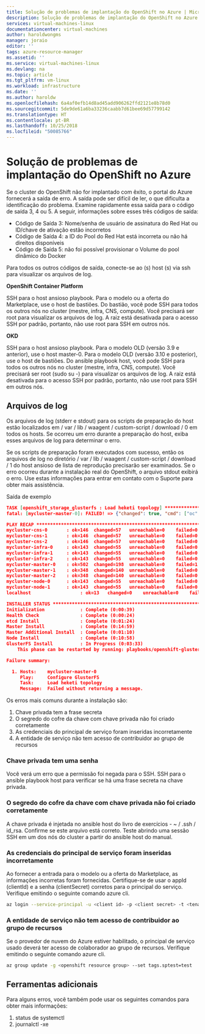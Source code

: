 ```yaml
---
title: Solução de problemas de implantação do OpenShift no Azure | Microsoft Docs
description: Solução de problemas de implantação do OpenShift no Azure.
services: virtual-machines-linux
documentationcenter: virtual-machines
author: haroldwongms
manager: joraio
editor: ''
tags: azure-resource-manager
ms.assetid: ''
ms.service: virtual-machines-linux
ms.devlang: na
ms.topic: article
ms.tgt_pltfrm: vm-linux
ms.workload: infrastructure
ms.date: ''
ms.author: haroldw
ms.openlocfilehash: 6a4af0efb14d8ad45add906262ffd2121e8b78d0
ms.sourcegitcommit: 5de9de61a6ba33236caabb7d61bee69d57799142
ms.translationtype: HT
ms.contentlocale: pt-BR
ms.lasthandoff: 10/25/2018
ms.locfileid: "50085766"
---
```

# <a name="troubleshoot-openshift-deployment-in-azure"></a>Solução de problemas de implantação do OpenShift no Azure

Se o cluster do OpenShift não for implantado com êxito, o portal do Azure fornecerá a saída de erro. A saída pode ser difícil de ler, o que dificulta a identificação do problema. Examine rapidamente essa saída para o código de saída 3, 4 ou 5. A seguir, informações sobre esses três códigos de saída:

- Código de Saída 3: Nome/senha de usuário de assinatura do Red Hat ou ID/chave de ativação estão incorretos
- Código de Saída 4: a ID do Pool do Red Hat está incorreta ou não há direitos disponíveis
- Código de Saída 5: não foi possível provisionar o Volume do pool dinâmico do Docker

Para todos os outros códigos de saída, conecte-se ao (s) host (s) via ssh para visualizar os arquivos de log.

**OpenShift Container Platform**

SSH para o host ansioso playbook. Para o modelo ou a oferta do Marketplace, use o host de bastiões. Do bastião, você pode SSH para todos os outros nós no cluster (mestre, infra, CNS, compute). Você precisará ser root para visualizar os arquivos de log. A raiz está desativada para o acesso SSH por padrão, portanto, não use root para SSH em outros nós.

**OKD**

SSH para o host ansioso playbook. Para o modelo OLD (versão 3.9 e anterior), use o host master-0. Para o modelo OLD (versão 3.10 e posterior), use o host de bastiões. Do ansible playbook host, você pode SSH para todos os outros nós no cluster (mestre, infra, CNS, compute). Você precisará ser root (sudo su -) para visualizar os arquivos de log. A raiz está desativada para o acesso SSH por padrão, portanto, não use root para SSH em outros nós.

## <a name="log-files"></a>Arquivos de log

Os arquivos de log (stderr e stdout) para os scripts de preparação do host estão localizados em / var / lib / waagent / custom-script / download / 0 em todos os hosts. Se ocorreu um erro durante a preparação do host, exiba esses arquivos de log para determinar o erro.

Se os scripts de preparação foram executados com sucesso, então os arquivos de log no diretório / var / lib / waagent / custom-script / download / 1 do host ansioso de lista de reprodução precisarão ser examinados. Se o erro ocorreu durante a instalação real do OpenShift, o arquivo stdout exibirá o erro. Use estas informações para entrar em contato com o Suporte para obter mais assistência.

Saída de exemplo

```json
TASK [openshift_storage_glusterfs : Load heketi topology] **********************
fatal: [mycluster-master-0]: FAILED! => {"changed": true, "cmd": ["oc", "--config=/tmp/openshift-glusterfs-ansible-IbhnUM/admin.kubeconfig", "rsh", "--namespace=glusterfs", "deploy-heketi-storage-1-d9xl5", "heketi-cli", "-s", "http://localhost:8080", "--user", "admin", "--secret", "VuoJURT0/96E42Vv8+XHfsFpSS8R20rH1OiMs3OqARQ=", "topology", "load", "--json=/tmp/openshift-glusterfs-ansible-IbhnUM/topology.json", "2>&1"], "delta": "0:00:21.477831", "end": "2018-05-20 02:49:11.912899", "failed": true, "failed_when_result": true, "rc": 0, "start": "2018-05-20 02:48:50.435068", "stderr": "", "stderr_lines": [], "stdout": "Creating cluster ... ID: 794b285745b1c5d7089e1c5729ec7cd2\n\tAllowing file volumes on cluster.\n\tAllowing block volumes on cluster.\n\tCreating node mycluster-cns-0 ... ID: 45f1a3bfc20a4196e59ebb567e0e02b4\n\t\tAdding device /dev/sdd ... OK\n\t\tAdding device /dev/sde ... OK\n\t\tAdding device /dev/sdf ... OK\n\tCreating node mycluster-cns-1 ... ID: 596f80d7bbd78a1ea548930f23135131\n\t\tAdding device /dev/sdc ... Unable to add device: Unable to execute command on glusterfs-storage-4zc42:   Device /dev/sdc excluded by a filter.\n\t\tAdding device /dev/sde ... OK\n\t\tAdding device /dev/sdd ... OK\n\tCreating node mycluster-cns-2 ... ID: 42c0170aa2799559747622acceba2e3f\n\t\tAdding device /dev/sde ... OK\n\t\tAdding device /dev/sdf ... OK\n\t\tAdding device /dev/sdd ... OK", "stdout_lines": ["Creating cluster ... ID: 794b285745b1c5d7089e1c5729ec7cd2", "\tAllowing file volumes on cluster.", "\tAllowing block volumes on cluster.", "\tCreating node mycluster-cns-0 ... ID: 45f1a3bfc20a4196e59ebb567e0e02b4", "\t\tAdding device /dev/sdd ... OK", "\t\tAdding device /dev/sde ... OK", "\t\tAdding device /dev/sdf ... OK", "\tCreating node mycluster-cns-1 ... ID: 596f80d7bbd78a1ea548930f23135131", "\t\tAdding device /dev/sdc ... Unable to add device: Unable to execute command on glusterfs-storage-4zc42:   Device /dev/sdc excluded by a filter.", "\t\tAdding device /dev/sde ... OK", "\t\tAdding device /dev/sdd ... OK", "\tCreating node mycluster-cns-2 ... ID: 42c0170aa2799559747622acceba2e3f", "\t\tAdding device /dev/sde ... OK", "\t\tAdding device /dev/sdf ... OK", "\t\tAdding device /dev/sdd ... OK"]}

PLAY RECAP *********************************************************************
mycluster-cns-0       : ok=146  changed=57   unreachable=0    failed=0   
mycluster-cns-1       : ok=146  changed=57   unreachable=0    failed=0   
mycluster-cns-2       : ok=146  changed=57   unreachable=0    failed=0   
mycluster-infra-0     : ok=143  changed=55   unreachable=0    failed=0   
mycluster-infra-1     : ok=143  changed=55   unreachable=0    failed=0   
mycluster-infra-2     : ok=143  changed=55   unreachable=0    failed=0   
mycluster-master-0    : ok=502  changed=198  unreachable=0    failed=1   
mycluster-master-1    : ok=348  changed=140  unreachable=0    failed=0   
mycluster-master-2    : ok=348  changed=140  unreachable=0    failed=0   
mycluster-node-0      : ok=143  changed=55   unreachable=0    failed=0   
mycluster-node-1      : ok=143  changed=55   unreachable=0    failed=0   
localhost                  : ok=13   changed=0    unreachable=0    failed=0   

INSTALLER STATUS ***************************************************************
Initialization             : Complete (0:00:39)
Health Check               : Complete (0:00:24)
etcd Install               : Complete (0:01:24)
Master Install             : Complete (0:14:59)
Master Additional Install  : Complete (0:01:10)
Node Install               : Complete (0:10:58)
GlusterFS Install          : In Progress (0:03:33)
    This phase can be restarted by running: playbooks/openshift-glusterfs/config.yml

Failure summary:

  1. Hosts:    mycluster-master-0
     Play:     Configure GlusterFS
     Task:     Load heketi topology
     Message:  Failed without returning a message.
```

Os erros mais comuns durante a instalação são:

1. Chave privada tem a frase secreta
2. O segredo do cofre da chave com chave privada não foi criado corretamente
3. As credenciais do principal de serviço foram inseridas incorretamente
4. A entidade de serviço não tem acesso de contribuidor ao grupo de recursos

### <a name="private-key-has-a-passphrase"></a>Chave privada tem uma senha

Você verá um erro que a permissão foi negada para o SSH. SSH para o ansible playbook host para verificar se há uma frase secreta na chave privada.

### <a name="key-vault-secret-with-private-key-wasnt-created-correctly"></a>O segredo do cofre da chave com chave privada não foi criado corretamente

A chave privada é injetada no ansible host do livro de exercícios - ~ / .ssh / id_rsa. Confirme se este arquivo está correto. Teste abrindo uma sessão SSH em um dos nós do cluster a partir do ansible host do manual.

### <a name="service-principal-credentials-were-entered-incorrectly"></a>As credenciais do principal de serviço foram inseridas incorretamente

Ao fornecer a entrada para o modelo ou a oferta do Marketplace, as informações incorretas foram fornecidas. Certifique-se de usar o appId (clientId) e a senha (clientSecret) corretos para o principal do serviço. Verifique emitindo o seguinte comando azure cli.

```bash
az login --service-principal -u <client id> -p <client secret> -t <tenant id>
```

### <a name="service-principal-doesnt-have-contributor-access-to-the-resource-group"></a>A entidade de serviço não tem acesso de contribuidor ao grupo de recursos

Se o provedor de nuvem do Azure estiver habilitado, o principal de serviço usado deverá ter acesso de colaborador ao grupo de recursos. Verifique emitindo o seguinte comando azure cli.

```bash
az group update -g <openshift resource group> --set tags.sptest=test
```

## <a name="additional-tools"></a>Ferramentas adicionais

Para alguns erros, você também pode usar os seguintes comandos para obter mais informações:

1. status de systemctl <service>
2. journalctl -xe
